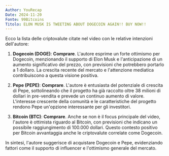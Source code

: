 ```yaml
---
Author: YouRecap
Date: 2024-11-20
Fonte: 99Bitcoins
Titolo: ELON MUSK IS TWEETING ABOUT DOGECOIN AGAIN!! BUY NOW!!
---
```


Ecco la lista delle criptovalute citate nel video con le relative intenzioni dell'autore:

1. **Dogecoin (DOGE)**: **Comprare**. L'autore esprime un forte ottimismo per Dogecoin, menzionando il supporto di Elon Musk e l'anticipazione di un aumento significativo del prezzo, con previsioni che potrebbero portarlo a 1 dollaro. La crescita recente del mercato e l'attenzione mediatica contribuiscono a questa visione positiva.

2. **Pepe (PEPE)**: **Comprare**. L'autore è entusiasta del potenziale di crescita di Pepe, sottolineando che il progetto ha già raccolto oltre 38 milioni di dollari in pre-vendita e prevede un continuo aumento di valore. L'interesse crescente della comunità e le caratteristiche del progetto rendono Pepe un'opzione interessante per gli investitori.

3. **Bitcoin (BTC)**: **Comprare**. Anche se non è il focus principale del video, l'autore è ottimista riguardo al Bitcoin, con previsioni che indicano un possibile raggiungimento di 100.000 dollari. Questo contesto positivo per Bitcoin avvantaggia anche le criptovalute correlate come Dogecoin.

In sintesi, l'autore suggerisce di acquistare Dogecoin e Pepe, evidenziando fattori come il supporto di influencer e l'ottimismo generale del mercato.
